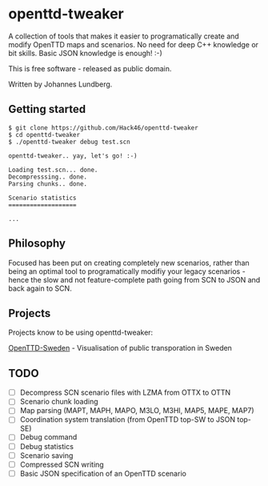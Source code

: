 openttd-tweaker
===============

A collection of tools that makes it easier to programatically create and modify OpenTTD maps and scenarios. No need for deep C++ knowledge or bit skills. Basic JSON knowledge is enough! :-)

This is free software - released as public domain.

Written by Johannes Lundberg.

## Getting started

    $ git clone https://github.com/Hack46/openttd-tweaker
    $ cd openttd-tweaker
    $ ./openttd-tweaker debug test.scn

    openttd-tweaker.. yay, let's go! :-)

    Loading test.scn... done.
    Decompresssing.. done.
    Parsing chunks.. done.

    Scenario statistics
    ===================

    ...


## Philosophy

Focused has been put on creating completely new scenarios, rather than being an optimal tool to programatically modifiy your legacy scenarios - hence the slow and not feature-complete path going from SCN to JSON and back again to SCN.

## Projects

Projects know to be using openttd-tweaker:

[OpenTTD-Sweden](https://github.com/Hack46/OpenTTD-Sweden) - Visualisation of public transporation in Sweden

## TODO

- [ ] Decompress SCN scenario files with LZMA from OTTX to OTTN
- [ ] Scenario chunk loading
- [ ] Map parsing (MAPT, MAPH, MAPO, M3LO, M3HI, MAP5, MAPE, MAP7)
- [ ] Coordination system translation (from OpenTTD top-SW to JSON top-SE)
- [ ] Debug command
- [ ] Debug statistics
- [ ] Scenario saving
- [ ] Compressed SCN writing
- [ ] Basic JSON specification of an OpenTTD scenario
